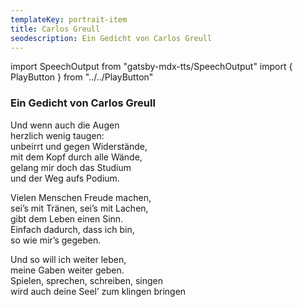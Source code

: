```yaml
---
templateKey: portrait-item
title: Carlos Greull
seodescription: Ein Gedicht von Carlos Greull
---
```

import SpeechOutput from "gatsby-mdx-tts/SpeechOutput"
import { PlayButton } from "../../PlayButton"

<SpeechOutput id="gedicht-carlos-greull" customPlayButton={PlayButton}>

### Ein Gedicht von Carlos Greull

Und wenn auch die Augen  
herzlich wenig taugen:  
unbeirrt und gegen Widerstände,  
mit dem Kopf durch alle Wände,  
gelang mir doch das Studium  
und der Weg aufs Podium.  

Vielen Menschen Freude machen,  
sei’s mit Tränen, sei’s mit Lachen,  
gibt dem Leben einen Sinn.  
Einfach dadurch, dass ich bin,  
so wie mir’s gegeben.

Und so will ich weiter leben,  
meine Gaben weiter geben.  
Spielen, sprechen, schreiben, singen  
wird auch deine Seel’ zum klingen bringen

</SpeechOutput>